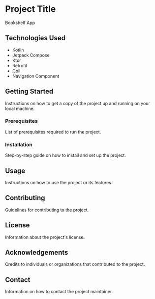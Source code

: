 # Project Title

Bookshelf App
## Technologies Used

- Kotlin
- Jetpack Compose
- Ktor
- Retrofit
- Coil
- Navigation Component

## Getting Started

Instructions on how to get a copy of the project up and running on your local machine.

### Prerequisites

List of prerequisites required to run the project.

### Installation

Step-by-step guide on how to install and set up the project.

## Usage

Instructions on how to use the project or its features.

## Contributing

Guidelines for contributing to the project.

## License

Information about the project's license.

## Acknowledgements

Credits to individuals or organizations that contributed to the project.

## Contact

Information on how to contact the project maintainer.
